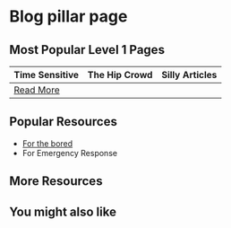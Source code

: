# Blog pillar page

## Most Popular Level 1 Pages

| Time Sensitive | The Hip Crowd | Silly Articles |
|----------|----------|----------|
| [Read More](level-1/time-sensitive.md)        |

## Popular Resources

- [For the bored](level-1/time-sensitive.md)
- For Emergency Response

## More Resources

## You might also like
